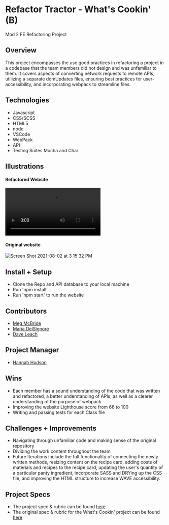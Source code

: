 # Refactor Tractor - What's Cookin' (B)
Mod 2 FE Refactoring Project


## Overview
This project encompasses the use good practices in refactoring a project in a codebase that the team members did not design and was unfamiliar to them. It covers aspects of converting network requests to remote APIs, utilizing a separate domUpdates files, ensuring best practices for user-accessibility, and incorporating webpack to streamline files. 

## Technologies
- Javascript
- CSS/SCSS
- HTML5
- node
- VSCode
- WebPack
- API
- Testing Suites Mocha and Chai


## Illustrations
#### Refactored Website
![Refactored website](https://user-images.githubusercontent.com/81774070/127926778-c23564d0-ee27-4151-8a8b-572851bc80dc.mp4)


#### Original website
![Screen Shot 2021-08-02 at 3 15 32 PM](https://user-images.githubusercontent.com/78767067/127924882-cbd53882-b7ce-4778-bfe9-d05c9df899ab.png)


## Install + Setup
- Clone the Repo and API database to your local machine
- Run 'npm install'
- Run 'npm start' to run the website


## Contributors
  - [Meg McBride](https://github.com/Meggs625)
  - [Maria DelSignore](https://github.com/madhaus4)
  - [Dave Leach](https://github.com/davidleach724)

## Project Manager
- [Hannah Hudson](https://github.com/hannahhch)

## Wins
- Each member has a sound understanding of the code that was written and refactored, a better understanding of APIs, as well as a clearer understanding of the purpose of webpack
- Improving the website Lighthouse score from 66 to 100
- Writing and passing tests for each Class file

## Challenges + Improvements
- Navigating through unfamiliar code and making sense of the original repository
- Dividing the work content throughout the team
- Future Iterations include the full functionality of connecting the newly written methods, resizing content on the recipe card, adding costs of materials and recipes to the recipe card, updating the user's quantity of a particular panty ingredient, incorporate SASS and DRYing up the CSS file, and improving the HTML structure to increase WAVE accessibility. 


## Project Specs
  - The project spec & rubric can be found [here](https://frontend.turing.edu/projects/module-2/refactor-tractor-choice.html)
  - The original spec & rubric for the What's Cookin' project can be found [here](https://frontend.turing.edu/projects/whats-cookin.html)
